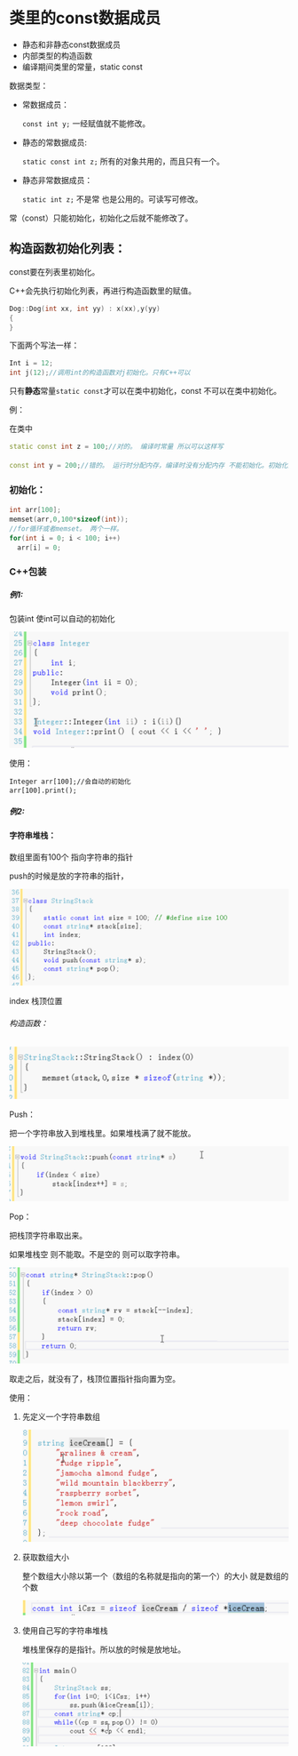 # 类里的const数据成员

- 静态和非静态const数据成员
- 内部类型的构造函数
- 编译期间类里的常量，static const

数据类型：

- 常数据成员：

  `const int y;` 一经赋值就不能修改。

- 静态的常数据成员: 

  `static const int z;`	所有的对象共用的，而且只有一个。

- 静态非常数据成员：

  `static int z;`	不是常 也是公用的。可读写可修改。

常（const）只能初始化，初始化之后就不能修改了。

## 构造函数初始化列表：

const要在列表里初始化。

C++会先执行初始化列表，再进行构造函数里的赋值。

```c++
Dog::Dog(int xx, int yy) : x(xx),y(yy)
{
}
```

下面两个写法一样：

```c++
Int i = 12;
int j(12);//调用int的构造函数对j初始化。只有C++可以
```

只有**静态**常量`static const`才可以在类中初始化，const 不可以在类中初始化。

例：

在类中

```c++
static const int z = 100;//对的。 编译时常量 所以可以这样写

const int y = 200;//错的。	运行时分配内存，编译时没有分配内存 不能初始化。初始化列表进行初始化。
```

### 初始化：

```c++
int arr[100];
memset(arr,0,100*sizeof(int));
//for循环或者memset。 两个一样。
for(int i = 0; i < 100; i++)
  arr[i] = 0;
```

### C++包装 

##### 例1:

包装int 使int可以自动的初始化

![image-20190520165204283](assets/image-20190520165204283.png)

使用：

```
Integer arr[100];//会自动的初始化
arr[100].print();
```

##### 例2:

#### 字符串堆栈：

数组里面有100个 指向字符串的指针

push的时候是放的字符串的指针，

![image-20190520165934961](assets/image-20190520165934961.png)

index 栈顶位置

###### 构造函数：

![image-20190520170043631](assets/image-20190520170043631.png)

Push：

把一个字符串放入到堆栈里。如果堆栈满了就不能放。

![image-20190520170137537](assets/image-20190520170137537.png)

Pop：

把栈顶字符串取出来。

如果堆栈空 则不能取。不是空的 则可以取字符串。

![image-20190520171339796](assets/image-20190520171339796.png)



取走之后，就没有了，栈顶位置指针指向置为空。



使用：

1. 先定义一个字符串数组

   ![image-20190520170900885](assets/image-20190520170900885.png)

2. 获取数组大小

   整个数组大小除以第一个（数组的名称就是指向的第一个）的大小 就是数组的个数

   ![image-20190520170950759](assets/image-20190520170950759.png)

3. 使用自己写的字符串堆栈

   堆栈里保存的是指针。所以放的时候是放地址。

   ![image-20190520171301060](assets/image-20190520171301060.png)